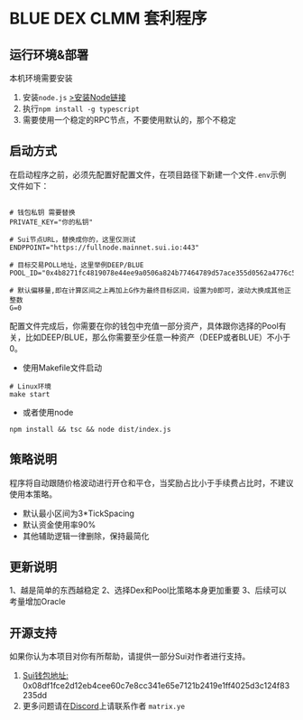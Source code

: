 # BLUE DEX CLMM 套利程序

## 运行环境&部署

本机环境需要安装

1. 安装`node.js` [>安装Node链接](https://nodejs.org/zh-cn/download/package-manager)
2. 执行`npm install -g typescript`
3. 需要使用一个稳定的RPC节点，不要使用默认的，那个不稳定
## 启动方式

在启动程序之前，必须先配置好配置文件，在项目路径下新建一个文件`.env`示例文件如下：

```.dotenv

# 钱包私钥 需要替换
PRIVATE_KEY="你的私钥"

# Sui节点URL，替换成你的，这里仅测试
ENDPPOINT="https://fullnode.mainnet.sui.io:443"

# 目标交易POLL地址，这里举例DEEP/BLUE
POOL_ID="0x4b8271fc4819078e44ee9a0506a824b77464789d57ace355d0562a4776c51840"

# 默认偏移量,即在计算区间之上再加上G作为最终目标区间，设置为0即可，波动大换成其他正整数
G=0
```

配置文件完成后，你需要在你的钱包中充值一部分资产，具体跟你选择的Pool有关，比如DEEP/BLUE，那么你需要至少任意一种资产（DEEP或者BLUE）不小于0。

- 使用Makefile文件启动

```shell
# Linux环境
make start
```

- 或者使用node

```shell
npm install && tsc && node dist/index.js
```

## 策略说明

程序将自动跟随价格波动进行开仓和平仓，当奖励占比小于手续费占比时，不建议使用本策略。

- 默认最小区间为3*TickSpacing
- 默认资金使用率90%
- 其他辅助逻辑一律删除，保持最简化

## 更新说明
1、越是简单的东西越稳定
2、选择Dex和Pool比策略本身更加重要
3、后续可以考量增加Oracle

## 开源支持
如果你认为本项目对你有所帮助，请提供一部分Sui对作者进行支持。
1. [Sui钱包地址:](https://suivision.xyz/account/0x08df1fce2d12eb4cee60c7e8cc341e65e7121b2419e1ff4025d3c124f83235dd) 0x08df1fce2d12eb4cee60c7e8cc341e65e7121b2419e1ff4025d3c124f83235dd
2. 更多问题请在[Discord](https://discord.com/)上请联系作者 `matrix.ye`